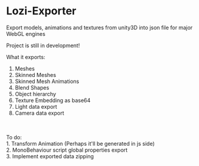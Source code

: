 # Lozi-Exporter
Export models, animations and textures from unity3D into json file for major WebGL engines

Project is still in development!

What it exports:<br>
1. Meshes<br>
2. Skinned Meshes<br>
3. Skinned Mesh Animations<br>
4. Blend Shapes<br>
5. Object hierarchy<br>
6. Texture Embedding as base64<br>
7. Light data export<br>
8. Camera data export<br>
<br>

<br>
To do:<br>
1. Transform Animation (Perhaps it'll be generated in js side)<br>
2. MonoBehaviour script global properties export<br>
3. Implement exported data zipping<br>

